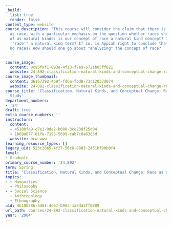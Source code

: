 ```yaml
---
_build:
  list: true
  render: false
content_type: website
course_description: 'This course will consider the claim that there is no such thing
  as race, with a particular emphasis on the question whether races should be thought
  of as natural kinds: is our concept of race a natural kind concept? Is the term
  ''race'' a natural kind term? If so, is Appiah right to conclude that there are
  no races? How should one go about "analyzing" the concept of race?

  '
course_image:
  content: 8c95f9f1-893e-4f13-f7e9-672ab05ff821
  website: 24-892-classification-natural-kinds-and-conceptual-change-race-as-a-case-study-spring-2004
course_image_thumbnail:
  content: d6167392-469f-fd6a-fbd8-73c12037d074
  website: 24-892-classification-natural-kinds-and-conceptual-change-race-as-a-case-study-spring-2004
course_title: 'Classification, Natural Kinds, and Conceptual Change: Race as a Case
  Study'
department_numbers:
- '24'
draft: true
extra_course_numbers: ''
instructors:
  content:
  - 4510bfa9-c7e1-9de2-b080-3ce238f25d94
  - 1b69a877-81fa-7193-5699-cab7c0a6383d
  website: ocw-www
learning_resource_types: []
legacy_uid: 523c2065-4f27-56c6-8883-2451bf90b0f4
level:
- Graduate
primary_course_number: '24.892'
term: Spring
title: 'Classification, Natural Kinds, and Conceptual Change: Race as a Case Study'
topics:
- - Humanities
  - Philosophy
- - Social Science
  - Anthropology
  - Ethnography
uid: 4b100286-ad81-4de7-b903-1a8da3ff0889
url_path: courses/24-892-classification-natural-kinds-and-conceptual-change-race-as-a-case-study-spring-2004
year: '2004'
---
```

